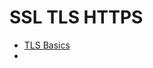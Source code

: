 # SSL TLS HTTPS

- [TLS Basics](https://www.internetsociety.org/deploy360/tls/basics/#:~:text=Transport%20Layer%20Security%20(TLS)%20encrypts,card%20numbers%2C%20and%20personal%20correspondence.)
- 